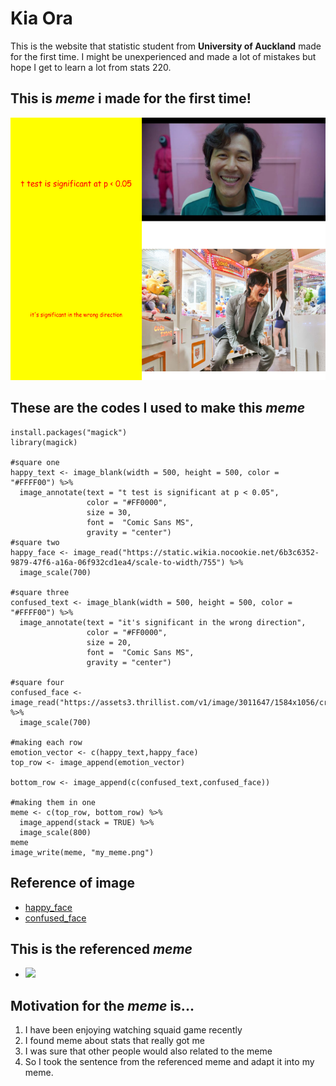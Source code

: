 # Kia Ora

This is the website that statistic student from **University of Auckland** made for the first time. I might be unexperienced and made a lot of mistakes but hope I get to learn a lot from stats 220.

## This is *meme* i made for the first time!

![](my_meme.png)

## These are the codes I used to make this *meme*
```
install.packages("magick")
library(magick)

#square one
happy_text <- image_blank(width = 500, height = 500, color = "#FFFF00") %>%
  image_annotate(text = "t test is significant at p < 0.05",
                 color = "#FF0000",
                 size = 30,
                 font =  "Comic Sans MS",
                 gravity = "center")
#square two
happy_face <- image_read("https://static.wikia.nocookie.net/6b3c6352-9879-47f6-a16a-06f932cd1ea4/scale-to-width/755") %>%
  image_scale(700)

#square three
confused_text <- image_blank(width = 500, height = 500, color = "#FFFF00") %>%
  image_annotate(text = "it's significant in the wrong direction",
                 color = "#FF0000",
                 size = 20,
                 font =  "Comic Sans MS",
                 gravity = "center")

#square four 
confused_face <- image_read("https://assets3.thrillist.com/v1/image/3011647/1584x1056/crop;webp=auto;jpeg_quality=60;progressive.jpg") %>%
  image_scale(700)

#making each row
emotion_vector <- c(happy_text,happy_face)
top_row <- image_append(emotion_vector)

bottom_row <- image_append(c(confused_text,confused_face))

#making them in one
meme <- c(top_row, bottom_row) %>%
  image_append(stack = TRUE) %>%
  image_scale(800)
meme
image_write(meme, "my_meme.png")

```

## Reference of image 
- [happy_face](https://static.wikia.nocookie.net/6b3c6352-9879-47f6-a16a-06f932cd1ea4/scale-to-width/755)
- [confused_face](https://assets3.thrillist.com/v1/image/3011647/1584x1056/crop;webp=auto;jpeg_quality=60;progressive.jpg)

## This is the referenced *meme* 
- ![](https://scontent-gmp1-1.xx.fbcdn.net/v/t1.18169-9/28379595_568297666875864_3353610123028126092_n.png?_nc_cat=105&ccb=1-5&_nc_sid=730e14&_nc_ohc=2pMAK7VHRB0AX8w75YS&_nc_ht=scontent-gmp1-1.xx&oh=00_AT_5kHSUd0iPlxMJ_Mt8iVXGQcjn9iSxvj40tPtu2SfZ5w&oe=625321F7)

## Motivation for the *meme* is...

1. I have been enjoying watching squaid game recently
2. I found meme about stats that really got me
3. I was sure that other people would also related to the meme
4. So I took the sentence from the referenced meme and adapt it into my meme.
